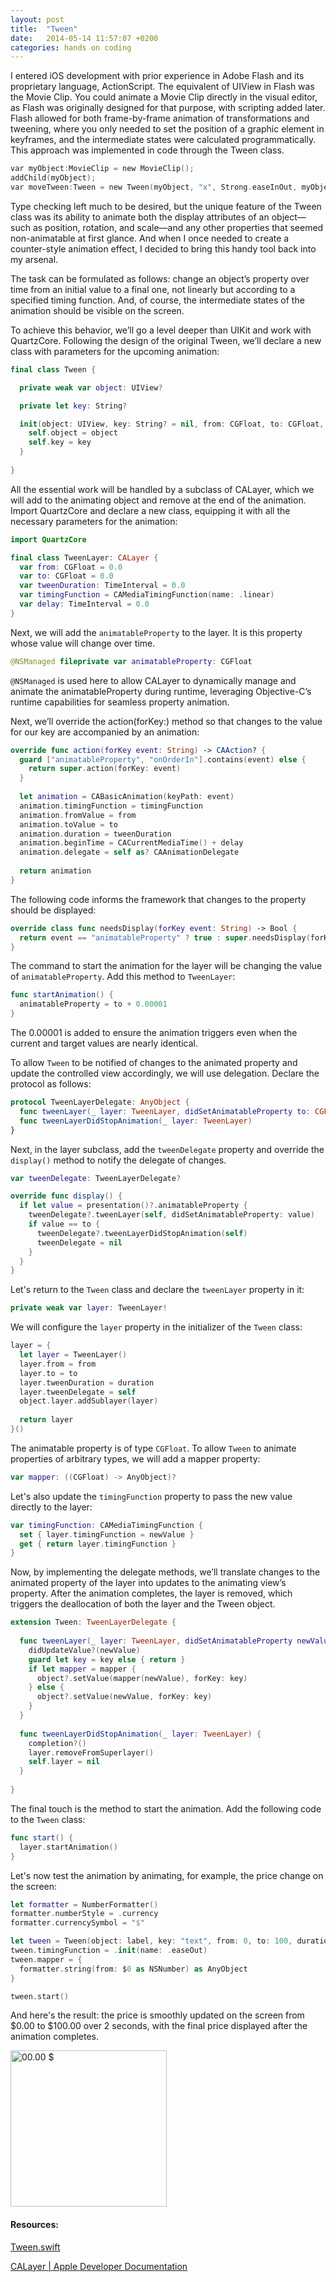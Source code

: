 ```yaml
---
layout: post
title:  "Tween"
date:   2014-05-14 11:57:07 +0200
categories: hands on coding
---
```

I entered iOS development with prior experience in Adobe Flash and its proprietary language, ActionScript. The equivalent of UIView in Flash was the Movie Clip. You could animate a Movie Clip directly in the visual editor, as Flash was originally designed for that purpose, with scripting added later. Flash allowed for both frame-by-frame animation of transformations and tweening, where you only needed to set the position of a graphic element in keyframes, and the intermediate states were calculated programmatically. This approach was implemented in code through the Tween class.

```c
var myObject:MovieClip = new MovieClip();
addChild(myObject);
var moveTween:Tween = new Tween(myObject, "x", Strong.easeInOut, myObject.x, 300, 2, true);
```
Type checking left much to be desired, but the unique feature of the Tween class was its ability to animate both the display attributes of an object—such as position, rotation, and scale—and any other properties that seemed non-animatable at first glance. And when I once needed to create a counter-style animation effect, I decided to bring this handy tool back into my arsenal.

The task can be formulated as follows: change an object’s property over time from an initial value to a final one, not linearly but according to a specified timing function. And, of course, the intermediate states of the animation should be visible on the screen.

To achieve this behavior, we’ll go a level deeper than UIKit and work with QuartzCore. Following the design of the original Tween, we’ll declare a new class with parameters for the upcoming animation:

```swift
final class Tween {

  private weak var object: UIView?

  private let key: String?

  init(object: UIView, key: String? = nil, from: CGFloat, to: CGFloat, duration: TimeInterval) {
    self.object = object
    self.key = key
  }
  
}
```

All the essential work will be handled by a subclass of CALayer, which we will add to the animating object and remove at the end of the animation. Import QuartzCore and declare a new class, equipping it with all the necessary parameters for the animation:

```swift
import QuartzCore

final class TweenLayer: CALayer {
  var from: CGFloat = 0.0
  var to: CGFloat = 0.0
  var tweenDuration: TimeInterval = 0.0
  var timingFunction = CAMediaTimingFunction(name: .linear)
  var delay: TimeInterval = 0.0
}
```

Next, we will add the `animatableProperty` to the layer. It is this property whose value will change over time.
```swift
@NSManaged fileprivate var animatableProperty: CGFloat
```

`@NSManaged` is used here to allow CALayer to dynamically manage and animate the animatableProperty during runtime, leveraging Objective-C’s runtime capabilities for seamless property animation.

Next, we’ll override the action(forKey:) method so that changes to the value for our key are accompanied by an animation:

```swift
override func action(forKey event: String) -> CAAction? {
  guard ["animatableProperty", "onOrderIn"].contains(event) else {
    return super.action(forKey: event)
  }
  
  let animation = CABasicAnimation(keyPath: event)
  animation.timingFunction = timingFunction
  animation.fromValue = from
  animation.toValue = to
  animation.duration = tweenDuration
  animation.beginTime = CACurrentMediaTime() + delay
  animation.delegate = self as? CAAnimationDelegate
  
  return animation
}
```

The following code informs the framework that changes to the property should be displayed:
```swift
override class func needsDisplay(forKey event: String) -> Bool {
  return event == "animatableProperty" ? true : super.needsDisplay(forKey: event)
}
```

The command to start the animation for the layer will be changing the value of `animatableProperty`. Add this method to `TweenLayer`:
```swift
func startAnimation() {
  animatableProperty = to + 0.00001
}
```
The 0.00001 is added to ensure the animation triggers even when the current and target values are nearly identical.

To allow `Tween` to be notified of changes to the animated property and update the controlled view accordingly, we will use delegation. Declare the protocol as follows:
```swift
protocol TweenLayerDelegate: AnyObject {
  func tweenLayer(_ layer: TweenLayer, didSetAnimatableProperty to: CGFloat)
  func tweenLayerDidStopAnimation(_ layer: TweenLayer)
}
```

Next, in the layer subclass, add the `tweenDelegate` property and override the `display()` method to notify the delegate of changes.
```swift
var tweenDelegate: TweenLayerDelegate?

override func display() {
  if let value = presentation()?.animatableProperty {
    tweenDelegate?.tweenLayer(self, didSetAnimatableProperty: value)
    if value == to {
      tweenDelegate?.tweenLayerDidStopAnimation(self)
      tweenDelegate = nil
    }
  }
}
```

Let's return to the `Tween` class and declare the `tweenLayer` property in it:
```swift
private weak var layer: TweenLayer!
```
We will configure the `layer` property in the initializer of the `Tween` class:
```swift
layer = {
  let layer = TweenLayer()
  layer.from = from
  layer.to = to
  layer.tweenDuration = duration
  layer.tweenDelegate = self
  object.layer.addSublayer(layer)
  
  return layer
}()
```
The animatable property is of type `CGFloat`. To allow `Tween` to animate properties of arbitrary types, we will add a mapper property:
```swift
var mapper: ((CGFloat) -> AnyObject)?
```

Let's also update the `timingFunction` property to pass the new value directly to the layer:
```swift
var timingFunction: CAMediaTimingFunction {
  set { layer.timingFunction = newValue }
  get { return layer.timingFunction }
}
```

Now, by implementing the delegate methods, we’ll translate changes to the animated property of the layer into updates to the animating view’s property. After the animation completes, the layer is removed, which triggers the deallocation of both the layer and the Tween object.
```swift
extension Tween: TweenLayerDelegate {
  
  func tweenLayer(_ layer: TweenLayer, didSetAnimatableProperty newValue: CGFloat) {
    didUpdateValue?(newValue)
    guard let key = key else { return }
    if let mapper = mapper {
      object?.setValue(mapper(newValue), forKey: key)
    } else {
      object?.setValue(newValue, forKey: key)
    }
  }
  
  func tweenLayerDidStopAnimation(_ layer: TweenLayer) {
    completion?()
    layer.removeFromSuperlayer()
    self.layer = nil
  }
  
}
```
The final touch is the method to start the animation. Add the following code to the `Tween` class:
```swift
func start() {
  layer.startAnimation()
}
```

Let's now test the animation by animating, for example, the price change on the screen:
```swift
let formatter = NumberFormatter()
formatter.numberStyle = .currency
formatter.currencySymbol = "$"

let tween = Tween(object: label, key: "text", from: 0, to: 100, duration: 2.0)
tween.timingFunction = .init(name: .easeOut)
tween.mapper = {
  formatter.string(from: $0 as NSNumber) as AnyObject
}

tween.start()
```

And here's the result: the price is smoothly updated on the screen from $0.00 to $100.00 over 2 seconds, with the final price displayed after the animation completes.

<img src="/assets/0001_tween/label_countdown.mov" alt="00.00 $" width="250"/>

#### Resources:

<a href="/assets/0001_tween/Tween.swift" download>Tween.swift</a>

<a href="https://developer.apple.com/documentation/quartzcore/calayer">CALayer | Apple Developer Documentation</a>

